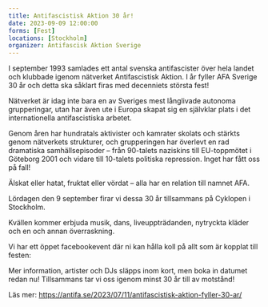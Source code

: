 ```yaml
---
title: Antifascistisk Aktion 30 år!
date: 2023-09-09 12:00:00
forms: [Fest]
locations: [Stockholm]
organizer: Antifascisk Aktion Sverige
---
```

I september 1993 samlades ett antal svenska antifascister över hela landet och klubbade igenom nätverket Antifascistisk Aktion. I år fyller AFA Sverige 30 år och detta ska såklart firas med decenniets största fest!

Nätverket är idag inte bara en av Sveriges mest långlivade autonoma grupperingar, utan har även ute i Europa skapat sig en självklar plats i det internationella antifascistiska arbetet.

Genom åren har hundratals aktivister och kamrater skolats och stärkts genom nätverkets strukturer, och grupperingen har överlevt en rad dramatiska samhällsepisoder – från 90-talets naziskins till EU-toppmötet i Göteborg 2001 och vidare till 10-talets politiska repression. Inget har fått oss på fall!

Älskat eller hatat, fruktat eller vördat – alla har en relation till namnet AFA.

Lördagen den 9 september firar vi dessa 30 år tillsammans på Cyklopen i Stockholm.

Kvällen kommer erbjuda musik, dans, liveuppträdanden, nytryckta kläder och en och annan överraskning.

Vi har ett öppet facebookevent där ni kan hålla koll på allt som är kopplat till festen:

Mer information, artister och DJs släpps inom kort, men boka in datumet redan nu! Tillsammans tar vi oss igenom minst 30 år till av motstånd!

Läs mer: https://antifa.se/2023/07/11/antifascistisk-aktion-fyller-30-ar/